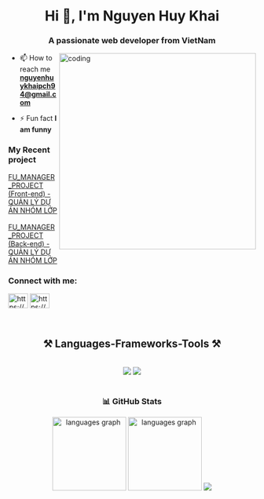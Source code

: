 <h1 align="center">Hi 👋, I'm Nguyen Huy Khai</h1>
<h3 align="center">A passionate web developer from VietNam</h3>

<img align="right" alt="coding" width="400" src="https://camo.githubusercontent.com/8bf6f6d78abc81fcf9c49f10649423e73ea44bc248e83aaae8759d401c829a84/68747470733a2f2f70687973696373677572756b756c2e66696c65732e776f726470726573732e636f6d2f323031392f30322f6368617261637465722d312e676966">

- 📫 How to reach me **nguyenhuykhaipch94@gmail.com**

- ⚡ Fun fact **I am funny**
  
<h3 align="left">My Recent project</h3>
<div>
  <a href="https://github.com/nguyenhuykhai/manager-tasks-application" target="blank">FU_MANAGER_PROJECT (Front-end) - QUẢN LÝ DỰ ÁN NHÓM LỚP</a>
</div>
<br/>
<div>
  <a href="https://github.com/nguyenhuykhai/be-manager-tasks-application" target="blank">FU_MANAGER_PROJECT (Back-end) - QUẢN LÝ DỰ ÁN NHÓM LỚP</a>
</div>

<h3 align="left">Connect with me:</h3>
<p align="left">
<a href="https://linkedin.com/in/https://www.linkedin.com/in/khai-huy-nguyen/" target="blank"><img align="center" src="https://raw.githubusercontent.com/rahuldkjain/github-profile-readme-generator/master/src/images/icons/Social/linked-in-alt.svg" alt="https://www.linkedin.com/in/khai-huy-nguyen/" height="30" width="40" /></a>
<a href="https://fb.com/https://www.facebook.com/huykhai.pi/" target="blank"><img align="center" src="https://raw.githubusercontent.com/rahuldkjain/github-profile-readme-generator/master/src/images/icons/Social/facebook.svg" alt="https://www.facebook.com/huykhai.pi/" height="30" width="40" /></a>
</p>

<br/>
<h2 align="center">⚒️ Languages-Frameworks-Tools ⚒️</h2>
<br/>
<div align="center">
    <img src="https://skillicons.dev/icons?i=react,angular,bootstrap,html,css,vscode,github,visualstudio,git,gitlab,babel,figma" />
    <img src="https://skillicons.dev/icons?i=javascript,typescript,firebase,aws,c,java,mysql,docker,spring,sass,mongodb,gcp,idea" /><br>
</div>
<br/>
<h3 align="center">📊 GitHub Stats</h3>
<div align="center">
<img src="https://github-readme-stats.vercel.app/api?username=nguyenhuykhai&show_icons=true&theme=radical" height="150" alt="languages graph"/>
<img src="https://github-readme-stats.vercel.app/api/top-langs?username=nguyenhuykhai&locale=en&hide_title=false&layout=compact&card_width=320&langs_count=5&theme=dracula&hide_border=false" height="150" alt="languages graph"/>
<img src="https://github-readme-streak-stats.herokuapp.com/?user=nguyenhuykhai&theme=tokyonight&hide_border=false" /><br/>
</div>
